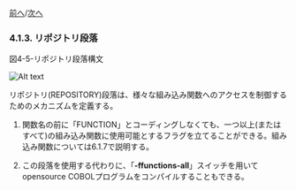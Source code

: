 <!--navi start-->
[前へ](4-1-2.md)/[次へ](4-1-4.md)
<!--navi end-->
### 4.1.3. リポジトリ段落

図4-5-リポジトリ段落構文

![Alt text](Image/4-5.png)

リポジトリ(REPOSITORY)段落は、様々な組み込み関数へのアクセスを制御するためのメカニズムを定義する。

1. 関数名の前に「FUNCTION」とコーディングしなくても、一つ以上(またはすべて)の組み込み関数に使用可能とするフラグを立てることができる。組み込み関数については6.1.7で説明する。

2. この段落を使用する代わりに、「**-ffunctions-all**」スイッチを用いてopensource COBOLプログラムをコンパイルすることもできる。

